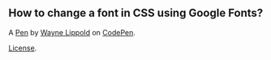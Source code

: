 How to change a font in CSS using Google Fonts?
-----------------------------------------------


A [Pen](http://codepen.io/wlippold/pen/bgGyMr) by [Wayne Lippold](http://codepen.io/wlippold) on [CodePen](http://codepen.io/).

[License](http://codepen.io/wlippold/pen/bgGyMr/license).